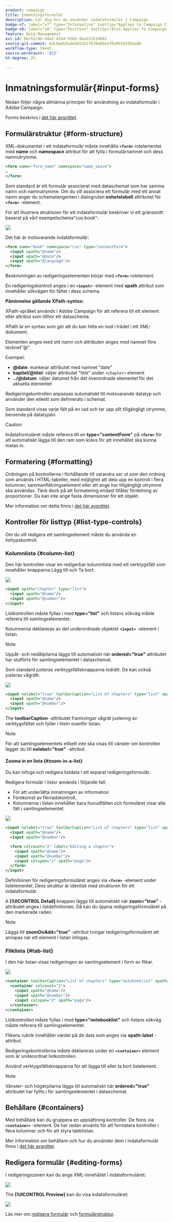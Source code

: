 ```yaml
---
product: campaign
title: Inmatningsformulär
description: Lär dig hur du använder indataformulär i Campaign
badge-v7: label="v7" type="Informative" tooltip="Applies to Campaign Classic v7"
badge-v8: label="v8" type="Positive" tooltip="Also applies to Campaign v8"
feature: Data Management
exl-id: 8ec52c96-44a2-4544-93b6-9ba251510682
source-git-commit: 6dc6aeb5adeb82d527b39a05ee70a9926205ea0b
workflow-type: tm+mt
source-wordcount: '832'
ht-degree: 2%

---
```


# Inmatningsformulär{#input-forms}



Nedan följer några allmänna principer för användning av indataformulär i Adobe Campaign.

Forms beskrivs i [det här avsnittet](../../configuration/using/identifying-a-form.md).

## Formulärstruktur {#form-structure}

XML-dokumentet i ett indataformulär måste innehålla **`<form>`** rotelementet med **name** och **namespace** attribut för att fylla i formulärnamnet och dess namnutrymme.

```xml
<form name="form_name" namespace="name_space">
…
</form>
```

Som standard är ett formulär associerat med dataschemat som har samma namn och namnutrymme. Om du vill associera ett formulär med ett annat namn anger du schematangenten i dialogrutan **enhetstabell** attributet för **`<form>`** -element.

För att illustrera strukturen för ett indataformulär beskriver vi ett gränssnitt baserat på vårt exempelschema&quot;cus:book&quot;:

![](assets/d_ncs_content_form1.png)

Det här är motsvarande indataformulär:

```xml
<form name="book" namespace="cus" type="contentForm">
  <input xpath="@name"/>
  <input xpath="@date"/>
  <input xpath="@language"/>
</form>
```

Beskrivningen av redigeringselementen börjar med **`<form>`** rotelement.

En redigeringskontroll anges i en **`<input>`** -element med **xpath** attribut som innehåller sökvägen för fältet i dess schema.

**Påminnelse gällande XPath-syntax:**

XPath-språket används i Adobe Campaign för att referera till ett element eller attribut som tillhör ett dataschema.

XPath är en syntax som gör att du kan hitta en nod i trädet i ett XML-dokument.

Elementen anges med sitt namn och attributen anges med namnet före tecknet&quot;@&quot;.

Exempel:

* **@date**: markerar attributet med namnet &quot;date&quot;
* **kapitel/@titel**: väljer attributet &quot;title&quot; under `<chapter>` element
* **../@datum**: väljer datumet från det överordnade elementet för det aktuella elementet

Redigeringskontrollen anpassas automatiskt till motsvarande datatyp och använder den etikett som definierats i schemat.

Som standard visas varje fält på en rad och tar upp allt tillgängligt utrymme, beroende på datatypen.

>[!CAUTION]
>
>Indataformuläret måste referera till en **type=&quot;contentForm&quot;** på **`<form>`** för att automatiskt lägga till den ram som krävs för att innehållet ska kunna matas in.

## Formatering {#formatting}

Ordningen på kontrollerna i förhållande till varandra ser ut som den ordning som används i HTML-tabeller, med möjlighet att dela upp en kontroll i flera kolumner, sammanflätningselement eller att ange hur tillgängligt utrymme ska användas. Tänk dock på att formatering endast tillåter fördelning av proportioner. Du kan inte ange fasta dimensioner för ett objekt.

Mer information om detta finns i [det här avsnittet](../../configuration/using/form-structure.md#formatting).

## Kontroller för listtyp {#list-type-controls}

Om du vill redigera ett samlingselement måste du använda en listtypskontroll.

### Kolumnlista {#column-list}

Den här kontrollen visar en redigerbar kolumnlista med ett verktygsfält som innehåller knapparna Lägg till och Ta bort.

![](assets/d_ncs_content_form4.png)

```xml
<input xpath="chapter" type="list">
  <input xpath="@name"/>
  <input xpath="@number"/>
</input>
```

Listkontrollen måste fyllas i med **type=&quot;list&quot;** och listans sökväg måste referera till samlingselementet.

Kolumnerna deklareras av det underordnade objektet **`<input>`** -element i listan.

>[!NOTE]
>
>Uppåt- och nedåtpilarna läggs till automatiskt när **ordered=&quot;true&quot;** attributet har slutförts för samlingselementet i dataschemat.

Som standard justeras verktygsfältsknapparna lodrätt. De kan också justeras vågrätt:

![](assets/d_ncs_content_form5.png)

```xml
<input nolabel="true" toolbarCaption="List of chapters" type="list" xpath="chapter">
  <input xpath="@name"/>
  <input xpath="@number"/>
</input>
```

The **toolbarCaption** -attributet framtvingar vågrät justering av verktygsfältet och fyller i titeln ovanför listan.

>[!NOTE]
>
>För att samlingselementets etikett inte ska visas till vänster om kontrollen lägger du till **nolabel=&quot;true&quot;** -attribut.

#### Zooma in en lista {#zoom-in-a-list}

Du kan infoga och redigera listdata i ett separat redigeringsformulär.

Redigera formulär i listor används i följande fall:

* För att underlätta inmatningen av information
* Förekomst av flerradskontroll,
* Kolumnerna i listan innehåller bara huvudfälten och formuläret visar alla fält i samlingselementet.

![](assets/d_ncs_content_form7.png)

```xml
<input nolabel="true" toolbarCaption="List of chapters" type="list" xpath="chapter" zoom="true" zoomOnAdd="true">
  <input xpath="@name"/>
  <input xpath="@number"/>

  <form colcount="2" label="Editing a chapter">
    <input xpath="@name"/>
    <input xpath="@number"/>
    <input colspan="2" xpath="page"/>
  </form>
</input>
```

Definitionen för redigeringsformuläret anges via **`<form>`** -element under listelementet. Dess struktur är identisk med strukturen för ett indataformulär.

A **[!UICONTROL Detail]** knappen läggs till automatiskt när **zoom=&quot;true&quot;** -attributet anges i listdefinitionen. Då kan du öppna redigeringsformuläret på den markerade raden.

>[!NOTE]
>
>Lägga till **zoomOnAdd=&quot;true&quot;** -attribut tvingar redigeringsformuläret att anropas när ett element i listan infogas.

### Fliklista {#tab-list}

I den här listan visas redigeringen av samlingselement i form av flikar.

![](assets/d_ncs_content_form6.png)

```xml
<container toolbarCaption="List of chapters" type="notebooklist" xpath="chapter" xpath-label="@name">
  <container colcount="2">
    <input xpath="@name"/>
    <input xpath="@number"/>
    <input colspan="2" xpath="page"/>
  </container>
</container>
```

Listkontrollen måste fyllas i med **type=&quot;notebooklist&quot;** och listans sökväg måste referera till samlingselementet.

Flikens rubrik innehåller värdet på de data som anges via **xpath-label** -attribut.

Redigeringskontrollerna måste deklareras under en **`<container>`** element som är underordnat listkontrollen.

Använd verktygsfältsknapparna för att lägga till eller ta bort listelement.

>[!NOTE]
>
>Vänster- och högerpilarna läggs till automatiskt när **ordered=&quot;true&quot;** attributet har fyllts i för samlingselementet i dataschemat.

## Behållare {#containers}

Med behållare kan du gruppera en uppsättning kontroller. De finns via **`<container>`** -element. De har redan använts för att formatera kontroller i flera kolumner och för att styra tabblistan.

Mer information om behållare och hur du använder dem i indataformulär finns i [det här avsnittet](../../configuration/using/form-structure.md#containers).

## Redigera formulär {#editing-forms}

I redigeringszonen kan du ange XML-innehållet i indataformuläret:

![](assets/d_ncs_content_form12.png)

The **[!UICONTROL Preview]** kan du visa indataformuläret:

![](assets/d_ncs_content_form13.png)

Läs mer om [redigera formulär](../../configuration/using/editing-forms.md) och [formulärstruktur](../../configuration/using/form-structure.md).
